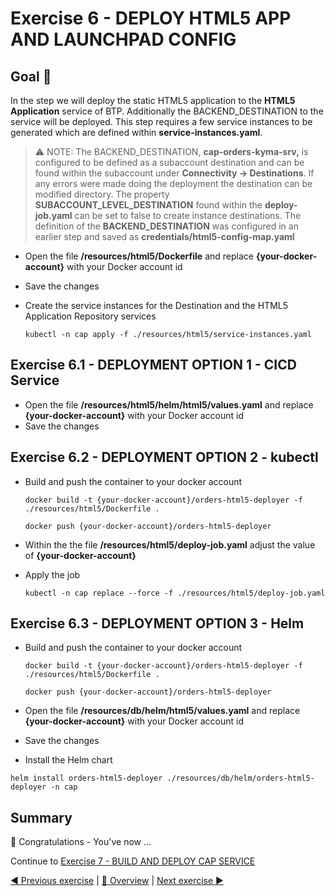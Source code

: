 # Exercise 6 - DEPLOY HTML5 APP AND LAUNCHPAD CONFIG

## Goal 🎯

In the step we will deploy the static HTML5 application to the **HTML5 Application** service of BTP. Additionally the BACKEND_DESTINATION to the service will be deployed. This step requires a few service instances to be generated which are defined within **service-instances.yaml**.

> ⚠ NOTE: The BACKEND_DESTINATION, **cap-orders-kyma-srv,** is configured to be defined as a subaccount destination and can be found within the subaccount under **Connectivity -> Destinations**. If any errors were made doing the deployment the destination can be modified directory. The property **SUBACCOUNT_LEVEL_DESTINATION** found within the **deploy-job.yaml** can be set to false to create instance destinations. The definition of the **BACKEND_DESTINATION** was configured in an earlier step and saved as **credentials/html5-config-map.yaml**

- Open the file **/resources/html5/Dockerfile** and replace **{your-docker-account}** with your Docker account id
- Save the changes
- Create the service instances for the Destination and the HTML5 Application Repository services

  ```shell
  kubectl -n cap apply -f ./resources/html5/service-instances.yaml
  ```

## Exercise 6.1 - DEPLOYMENT OPTION 1 - CICD Service

- Open the file **/resources/html5/helm/html5/values.yaml** and replace **{your-docker-account}** with your Docker account id
- Save the changes

## Exercise 6.2 - DEPLOYMENT OPTION 2 - kubectl

- Build and push the container to your docker account

  ```shell
  docker build -t {your-docker-account}/orders-html5-deployer -f ./resources/html5/Dockerfile .

  docker push {your-docker-account}/orders-html5-deployer
  ```

- Within the the file **/resources/html5/deploy-job.yaml** adjust the value of **{your-docker-account}**
- Apply the job

  ```shell
  kubectl -n cap replace --force -f ./resources/html5/deploy-job.yaml
  ```

## Exercise 6.3 - DEPLOYMENT OPTION 3 - Helm

- Build and push the container to your docker account

  ```shell
  docker build -t {your-docker-account}/orders-html5-deployer -f ./resources/html5/Dockerfile .

  docker push {your-docker-account}/orders-html5-deployer
  ```

- Open the file **/resources/db/helm/html5/values.yaml** and replace **{your-docker-account}** with your Docker account id
- Save the changes
- Install the Helm chart

```shell
helm install orders-html5-deployer ./resources/db/helm/orders-html5-deployer -n cap
```

## Summary

🎉 Congratulations - You've now ...

Continue to [Exercise 7 - BUILD AND DEPLOY CAP SERVICE](../ex7/README.md)

[◀ Previous exercise](../ex5/README.md) | [🔼 Overview](../../README.md) | [Next exercise ▶](../ex7/README.md)
